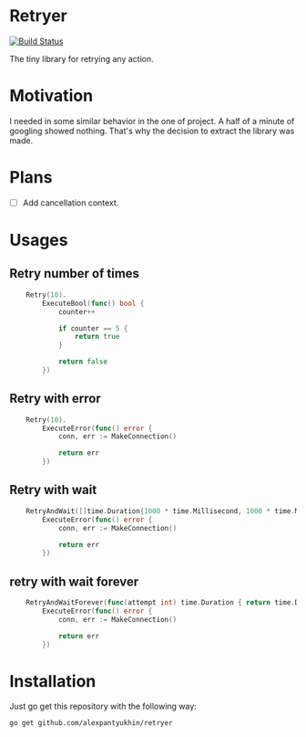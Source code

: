 # Retryer

[![Build Status](https://travis-ci.org/alexpantyukhin/retryer.svg?branch=master
)](https://travis-ci.org/alexpantyukhin/retryer)

The tiny library for retrying any action.

# Motivation

I needed in some similar behavior in the one of project. A half of a minute of googling showed nothing. That's why the decision to extract the library was made.

# Plans
   - [ ] Add cancellation context.

# Usages

## Retry number of times

```go
	Retry(10).
		ExecuteBool(func() bool {
            counter++

			if counter == 5 {
				return true
			}

			return false
		})
```

## Retry with error

```go
	Retry(10).
		ExecuteError(func() error {
            conn, err := MakeConnection()

			return err
		})
```

## Retry with wait

```go
	RetryAndWait([]time.Duration{1000 * time.Millisecond, 1000 * time.Millisecond}).
		ExecuteError(func() error {
            conn, err := MakeConnection()

			return err
		})
```

## retry with wait forever

```go
	RetryAndWaitForever(func(attempt int) time.Duration { return time.Duration(attempt*100) * time.Millisecond }).
		ExecuteError(func() error {
            conn, err := MakeConnection()

			return err
		})
```

# Installation
Just go get this repository with the following way:

```
go get github.com/alexpantyukhin/retryer
```